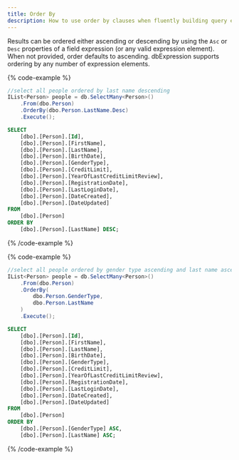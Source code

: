 ```yaml
---
title: Order By
description: How to use order by clauses when fluently building query expressions.
---
```


Results can be ordered either ascending or descending by using the ```Asc``` or ```Desc``` properties of a field expression (or any valid expression element).  When not provided, order defaults to ascending.  dbExpression supports ordering by any number of expression elements.

{% code-example %}
```csharp
//select all people ordered by last name descending
IList<Person> people = db.SelectMany<Person>()
    .From(dbo.Person)
    .OrderBy(dbo.Person.LastName.Desc)
    .Execute();
```
```sql
SELECT
    [dbo].[Person].[Id],
    [dbo].[Person].[FirstName],
    [dbo].[Person].[LastName],
    [dbo].[Person].[BirthDate],
    [dbo].[Person].[GenderType],
    [dbo].[Person].[CreditLimit],
    [dbo].[Person].[YearOfLastCreditLimitReview],
    [dbo].[Person].[RegistrationDate],
    [dbo].[Person].[LastLoginDate],
    [dbo].[Person].[DateCreated],
    [dbo].[Person].[DateUpdated]
FROM
    [dbo].[Person]
ORDER BY
    [dbo].[Person].[LastName] DESC;
```
{% /code-example %}

{% code-example %}
```csharp
//select all people ordered by gender type ascending and last name ascending
IList<Person> people = db.SelectMany<Person>()
    .From(dbo.Person)
    .OrderBy(
        dbo.Person.GenderType,
        dbo.Person.LastName
    )
    .Execute();
```
```sql
SELECT
    [dbo].[Person].[Id],
    [dbo].[Person].[FirstName],
    [dbo].[Person].[LastName],
    [dbo].[Person].[BirthDate],
    [dbo].[Person].[GenderType],
    [dbo].[Person].[CreditLimit],
    [dbo].[Person].[YearOfLastCreditLimitReview],
    [dbo].[Person].[RegistrationDate],
    [dbo].[Person].[LastLoginDate],
    [dbo].[Person].[DateCreated],
    [dbo].[Person].[DateUpdated]
FROM
    [dbo].[Person]
ORDER BY
    [dbo].[Person].[GenderType] ASC,
    [dbo].[Person].[LastName] ASC;
```
{% /code-example %}